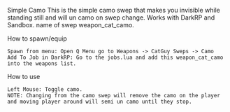 Simple Camo
This is the simple camo swep that makes you invisible while standing still and will un camo on swep change. Works with DarkRP and Sandbox. name of swep weapon_cat_camo.

How to spawn/equip

    Spawn from menu: Open Q Menu go to Weapons -> CatGuy Sweps -> Camo
    Add To Job in DarkRP: Go to the jobs.lua and add this weapon_cat_camo into the weapons list.


How to use

    Left Mouse: Toggle camo.
    NOTE: Changing from the camo swep will remove the camo on the player and moving player around will semi un camo until they stop.
